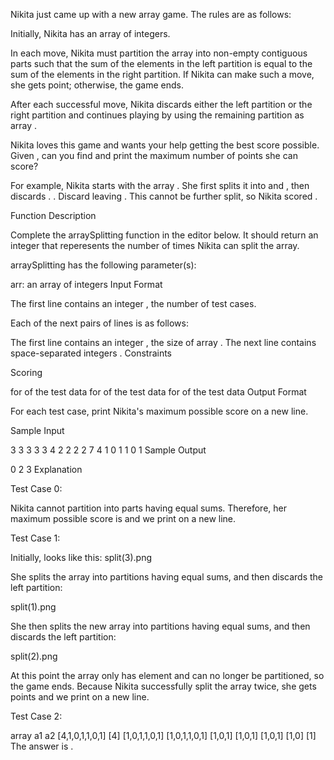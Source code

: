Nikita just came up with a new array game. The rules are as follows:

Initially, Nikita has an array of integers.

In each move, Nikita must partition the array into  non-empty contiguous parts such that the sum of the elements in the left partition is equal to the sum of the elements in the right partition. If Nikita can make such a move, she gets  point; otherwise, the game ends.

After each successful move, Nikita discards either the left partition or the right partition and continues playing by using the remaining partition as array .

Nikita loves this game and wants your help getting the best score possible. Given , can you find and print the maximum number of points she can score?

For example, Nikita starts with the array . She first splits it into  and , then discards . . Discard  leaving . This cannot be further split, so Nikita scored .

Function Description

Complete the arraySplitting function in the editor below. It should return an integer that reperesents the number of times Nikita can split the array.

arraySplitting has the following parameter(s):

arr: an array of integers
Input Format

The first line contains an integer , the number of test cases.

Each of the next  pairs of lines is as follows:

The first line contains an integer , the size of array .
The next line contains  space-separated integers .
Constraints

Scoring

 for  of the test data
 for  of the test data
 for  of the test data
Output Format

For each test case, print Nikita's maximum possible score on a new line.

Sample Input

3
3
3 3 3
4
2 2 2 2
7
4 1 0 1 1 0 1
Sample Output

0
2
3
Explanation

Test Case 0:

Nikita cannot partition  into  parts having equal sums. Therefore, her maximum possible score is  and we print  on a new line.

Test Case 1:

Initially,  looks like this:
split(3).png

She splits the array into  partitions having equal sums, and then discards the left partition:

split(1).png

She then splits the new array into  partitions having equal sums, and then discards the left partition:

split(2).png

At this point the array only has  element and can no longer be partitioned, so the game ends. Because Nikita successfully split the array twice, she gets  points and we print  on a new line.

Test Case 2:

array		a1	a2
[4,1,0,1,1,0,1]	[4]	[1,0,1,1,0,1]
[1,0,1,1,0,1]	[1,0,1]	[1,0,1]
[1,0,1]		[1,0]	[1]
The answer is .
